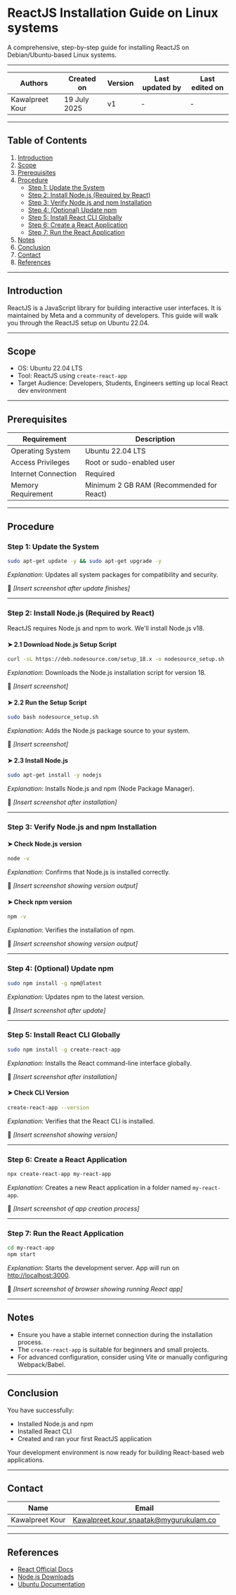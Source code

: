 # ReactJS Installation Guide on Linux systems

A comprehensive, step-by-step guide for installing ReactJS on Debian/Ubuntu-based Linux systems.

---

| Authors           | Created on    | Version | Last updated by | Last edited on |
|-------------------|--------------|---------|-----------------|---------------|
| Kawalpreet Kour   | 19 July 2025 | v1      | -               | -             |

---

## Table of Contents

1. [Introduction](#introduction)
2. [Scope](#scope)
3. [Prerequisites](#prerequisites)
4. [Procedure](#procedure)
    - [Step 1: Update the System](#step-1-update-the-system)
    - [Step 2: Install Node.js (Required by React)](#step-2-install-nodejs-required-by-react)
    - [Step 3: Verify Node.js and npm Installation](#step-3-verify-nodejs-and-npm-installation)
    - [Step 4: (Optional) Update npm](#step-4-optional-update-npm)
    - [Step 5: Install React CLI Globally](#step-5-install-react-cli-globally)
    - [Step 6: Create a React Application](#step-6-create-a-react-application)
    - [Step 7: Run the React Application](#step-7-run-the-react-application)
5. [Notes](#notes)
6. [Conclusion](#conclusion)
7. [Contact](#contact)
8. [References](#references)

---

## Introduction

ReactJS is a JavaScript library for building interactive user interfaces. It is maintained by Meta and a community of developers. This guide will walk you through the ReactJS setup on Ubuntu 22.04.

---

## Scope

- OS: Ubuntu 22.04 LTS
- Tool: ReactJS using `create-react-app`
- Target Audience: Developers, Students, Engineers setting up local React dev environment

---

## Prerequisites

| Requirement         | Description                                  |
|---------------------|----------------------------------------------|
| Operating System    | Ubuntu 22.04 LTS                             |
| Access Privileges   | Root or sudo-enabled user                    |
| Internet Connection | Required                                     |
| Memory Requirement  | Minimum 2 GB RAM (Recommended for React)     |



---

##  Procedure

### Step 1: Update the System

```bash
sudo apt-get update -y && sudo apt-get upgrade -y
```

 *Explanation*: Updates all system packages for compatibility and security.

📸 _[Insert screenshot after update finishes]_

---

### Step 2: Install Node.js (Required by React)

ReactJS requires Node.js and npm to work. We'll install Node.js v18.

#### ➤ 2.1 Download Node.js Setup Script

```bash
curl -sL https://deb.nodesource.com/setup_18.x -o nodesource_setup.sh
```

 *Explanation*: Downloads the Node.js installation script for version 18.

📸 _[Insert screenshot]_

#### ➤ 2.2 Run the Setup Script

```bash
sudo bash nodesource_setup.sh
```

 *Explanation*: Adds the Node.js package source to your system.

📸 _[Insert screenshot]_

#### ➤ 2.3 Install Node.js

```bash
sudo apt-get install -y nodejs
```

 *Explanation*: Installs Node.js and npm (Node Package Manager).

📸 _[Insert screenshot after installation]_

---

### Step 3: Verify Node.js and npm Installation

#### ➤ Check Node.js version

```bash
node -v
```

 *Explanation*: Confirms that Node.js is installed correctly.

📸 _[Insert screenshot showing version output]_

#### ➤ Check npm version

```bash
npm -v
```

*Explanation*: Verifies the installation of npm.

📸 _[Insert screenshot showing version output]_

---

### Step 4: (Optional) Update npm

```bash
sudo npm install -g npm@latest
```

 *Explanation*: Updates npm to the latest version.

📸 _[Insert screenshot after update]_

---

### Step 5: Install React CLI Globally

```bash
sudo npm install -g create-react-app
```

 *Explanation*: Installs the React command-line interface globally.

📸 _[Insert screenshot after installation]_

#### ➤ Check CLI Version

```bash
create-react-app --version
```

 *Explanation*: Verifies that the React CLI is installed.

📸 _[Insert screenshot showing version]_

---

### Step 6: Create a React Application

```bash
npx create-react-app my-react-app
```

 *Explanation*: Creates a new React application in a folder named `my-react-app`.

📸 _[Insert screenshot of app creation process]_

---

### Step 7: Run the React Application

```bash
cd my-react-app
npm start
```

 *Explanation*: Starts the development server. App will run on [http://localhost:3000](http://localhost:3000).

📸 _[Insert screenshot of browser showing running React app]_

---

## Notes

- Ensure you have a stable internet connection during the installation process.
- The `create-react-app` is suitable for beginners and small projects.
- For advanced configuration, consider using Vite or manually configuring Webpack/Babel.

---

## Conclusion

You have successfully:

- Installed Node.js and npm  
- Installed React CLI  
- Created and ran your first ReactJS application  

Your development environment is now ready for building React-based web applications.

---

## Contact

| Name             | Email                                       |
|------------------|---------------------------------------------|
| Kawalpreet Kour  | Kawalpreet.kour.snaatak@mygurukulam.co     |

---

## References

- [React Official Docs](https://reactjs.org)
- [Node.js Downloads](https://nodejs.org)
- [Ubuntu Documentation](https://help.ubuntu.com)
